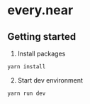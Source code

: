 # every.near

## Getting started

1. Install packages

```cmd
yarn install
```

2. Start dev environment

```cmd
yarn run dev
```